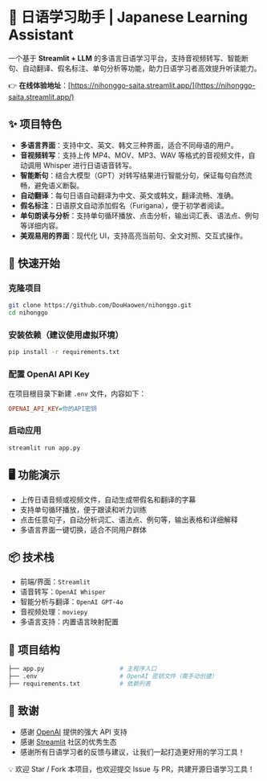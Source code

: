 # 🌸 日语学习助手 | Japanese Learning Assistant

一个基于 **Streamlit + LLM** 的多语言日语学习平台，支持音视频转写、智能断句、自动翻译、假名标注、单句分析等功能，助力日语学习者高效提升听读能力。

👉 **在线体验地址**：[https://nihonggo-saita.streamlit.app/](https://nihonggo-saita.streamlit.app/)

## ✨ 项目特色

- **多语言界面**：支持中文、英文、韩文三种界面，适合不同母语的用户。  
- **音视频转写**：支持上传 MP4、MOV、MP3、WAV 等格式的音视频文件，自动调用 Whisper 进行日语语音转写。  
- **智能断句**：结合大模型（GPT）对转写结果进行智能分句，保证每句自然流畅，避免语义断裂。  
- **自动翻译**：每句日语自动翻译为中文、英文或韩文，翻译流畅、准确。  
- **假名标注**：日语原文自动添加假名（Furigana），便于初学者阅读。  
- **单句朗读与分析**：支持单句循环播放、点击分析，输出词汇表、语法点、例句等详细内容。  
- **美观易用的界面**：现代化 UI，支持高亮当前句、全文对照、交互式操作。

## 🚀 快速开始

### 克隆项目

```bash
git clone https://github.com/DouHaowen/nihonggo.git
cd nihonggo
```

### 安装依赖（建议使用虚拟环境）

```bash
pip install -r requirements.txt
```

### 配置 OpenAI API Key

在项目根目录下新建 `.env` 文件，内容如下：

```ini
OPENAI_API_KEY=你的API密钥
```

### 启动应用

```bash
streamlit run app.py
```

## 🖥️ 功能演示

- 上传日语音频或视频文件，自动生成带假名和翻译的字幕
- 支持单句循环播放，便于跟读和听力训练
- 点击任意句子，自动分析词汇、语法点、例句等，输出表格和详细解释
- 多语言界面一键切换，适合不同用户群体

## 📦 技术栈

- 前端/界面：`Streamlit`
- 语音转写：`OpenAI Whisper`
- 智能分析与翻译：`OpenAI GPT-4o`
- 音视频处理：`moviepy`
- 多语言支持：内置语言映射配置

## 📂 项目结构

```bash
├── app.py                     # 主程序入口
├── .env                       # OpenAI 密钥文件（需手动创建）
├── requirements.txt           # 依赖列表
```

## 🙏 致谢

- 感谢 [OpenAI](https://openai.com/) 提供的强大 API 支持  
- 感谢 [Streamlit](https://streamlit.io/) 社区的优秀生态  
- 感谢所有日语学习者的反馈与建议，让我们一起打造更好用的学习工具！

💡 欢迎 Star / Fork 本项目，也欢迎提交 Issue 与 PR，共建开源日语学习工具！
